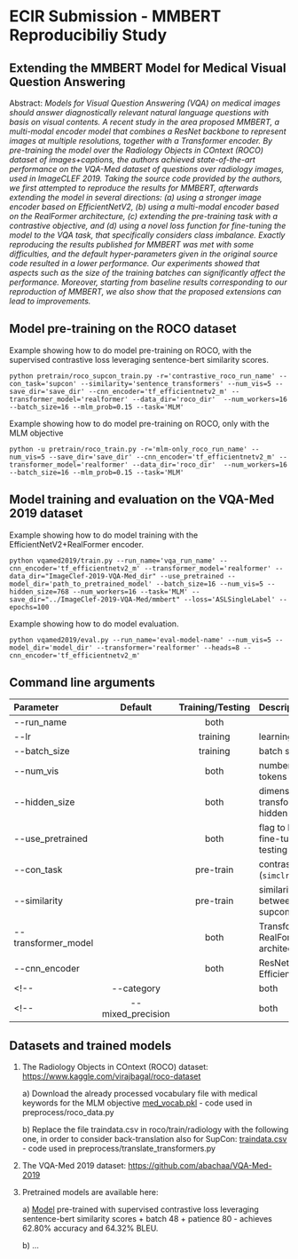 # ECIR Submission - MMBERT Reproducibiliy Study

## Extending the MMBERT Model for Medical Visual Question Answering

Abstract: *Models for Visual Question Answering (VQA) on medical images should answer diagnostically relevant natural language questions with basis on visual contents. A recent study in the area proposed MMBERT, a multi-modal encoder model that combines a ResNet backbone to represent images at multiple resolutions, together with a Transformer encoder. By pre-training the model over the Radiology Objects in COntext (ROCO) dataset of images+captions, the authors achieved state-of-the-art performance on the VQA-Med dataset of questions over radiology images, used in ImageCLEF 2019. Taking the source code provided by the authors, we first attempted to reproduce the results for MMBERT, afterwards extending the model in several directions: (a) using a stronger image encoder based on EfficientNetV2, (b) using a multi-modal encoder based on the RealFormer architecture, (c) extending the pre-training task with a contrastive objective, and (d) using a novel loss function for fine-tuning the model to the VQA task, that specifically considers class imbalance. Exactly reproducing the results published for MMBERT was met with some difficulties, and the default hyper-parameters given in the original source code resulted in a lower performance. Our experiments showed that aspects such as the size of the training batches can significantly affect the performance. Moreover, starting from baseline results corresponding to our reproduction of MMBERT, we also show that the proposed extensions can lead to improvements.*

## Model pre-training on the ROCO dataset

Example showing how to do model pre-training on ROCO, with the supervised contrastive loss leveraging sentence-bert similarity scores.
```
python pretrain/roco_supcon_train.py -r='contrastive_roco_run_name' --con_task='supcon' --similarity='sentence_transformers' --num_vis=5 --save_dir='save_dir' --cnn_encoder='tf_efficientnetv2_m' --transformer_model='realformer' --data_dir='roco_dir'  --num_workers=16 --batch_size=16 --mlm_prob=0.15 --task='MLM'
```

Example showing how to do model pre-training on ROCO, only with the MLM objective
```
python -u pretrain/roco_train.py -r='mlm-only_roco_run_name' --num_vis=5 --save_dir='save_dir' --cnn_encoder='tf_efficientnetv2_m' --transformer_model='realformer' --data_dir='roco_dir'  --num_workers=16 --batch_size=16 --mlm_prob=0.15 --task='MLM'
```

## Model training and evaluation on the VQA-Med 2019 dataset

Example showing how to do model training with the EfficientNetV2+RealFormer encoder.
```
python vqamed2019/train.py --run_name='vqa_run_name' --cnn_encoder='tf_efficientnetv2_m' --transformer_model='realformer' --data_dir="ImageClef-2019-VQA-Med_dir" --use_pretrained --model_dir='path_to_pretrained_model' --batch_size=16 --num_vis=5 --hidden_size=768 --num_workers=16 --task='MLM' --save_dir="../ImageClef-2019-VQA-Med/mmbert" --loss='ASLSingleLabel' --epochs=100
```

Example showing how to do model evaluation.
```
python vqamed2019/eval.py --run_name='eval-model-name' --num_vis=5 --model_dir='model_dir' --transformer='realformer' --heads=8 --cnn_encoder='tf_efficientnetv2_m'
```

## Command line arguments

| Parameter                 | Default       | Training/Testing       | Description   |	
| :------------------------ |:-------------:|:----------------------:| :-------------|
| --run_name        	      |	              | both                   | 
| --lr              	      |	 	            | training               | learning rate
| --batch_size     		      |    	          | training                 | batch size 
| --num_vis        		      |   	          | both                     | number of visual tokens 
| --hidden_size        		  |               | both                     | dimensionality for the transformer/realformer hidden states 
| --use_pretrained        	|   	          | both                     | flag to load model in fine-tuning and testing
| --con_task                |   	          | pre-train                | contrastive learn task (```simclr``` or ```supcon```)
| --similarity              |   	          | pre-train                | similarity measure between captions for supcon
| --transformer_model       |   	          | both                     | Transformer or RealFormer architecture
| --cnn_encoder             |   	          | both                     | ResNet152 or EfficientNetV2
<!--| --category      		      |    	          | both                   | category of questions to consider -->
<!--| --mixed_precision         |               | both                   | use mixed-precision operations -->


## Datasets and trained models

1) The Radiology Objects in COntext (ROCO) dataset: https://www.kaggle.com/virajbagal/roco-dataset
    
    a) Download the already processed vocabulary file with medical keywords for the MLM objective [med_vocab.pkl](https://drive.google.com/file/d/1Crd6cYfurb82FOFBcTcehFpmidOfHGfl/view?usp=sharing) - code used in preprocess/roco_data.py

    b) Replace the file traindata.csv in roco/train/radiology with the following one, in order to consider back-translation also for SupCon: [traindata.csv](https://drive.google.com/file/d/1hXcIzB56Re7xCKjAOQ_bB8pgeu_BLiuh/view?usp=sharing) - code used in preprocess/translate_transformers.py
 
2) The VQA-Med 2019 dataset: https://github.com/abachaa/VQA-Med-2019

3) Pretrained models are available here: 

    a) [Model](https://drive.google.com/file/d/1lqWkLqTv9AdLg1hlDzT77I3wj7rfA0W1/view?usp=sharing) pre-trained with supervised contrastive loss leveraging sentence-bert similarity scores + batch 48 + patience 80 - achieves 62.80% accuracy and 64.32% BLEU.

    b) ...
